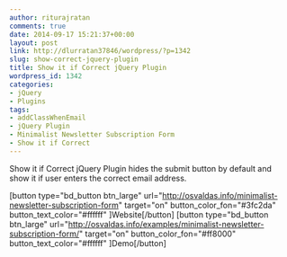 ```yaml
---
author: riturajratan
comments: true
date: 2014-09-17 15:21:37+00:00
layout: post
link: http://dlurratan37846/wordpress/?p=1342
slug: show-correct-jquery-plugin
title: Show it if Correct jQuery Plugin
wordpress_id: 1342
categories:
- jQuery
- Plugins
tags:
- addClassWhenEmail
- jQuery Plugin
- Minimalist Newsletter Subscription Form
- Show it if Correct
---
```


Show it if Correct jQuery Plugin hides the submit button by default and show it if user enters the correct email address.

[button type="bd_button btn_large" url="http://osvaldas.info/minimalist-newsletter-subscription-form" target="on" button_color_fon="#3fc2da" button_text_color="#ffffff" ]Website[/button] [button type="bd_button btn_large" url="http://osvaldas.info/examples/minimalist-newsletter-subscription-form/" target="on" button_color_fon="#ff8000" button_text_color="#ffffff" ]Demo[/button]
